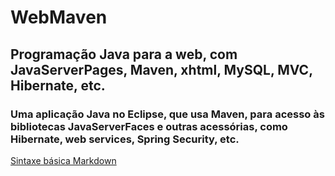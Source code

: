 # WebMaven
## Programação Java para a web, com JavaServerPages, Maven, xhtml, MySQL, MVC, Hibernate, etc.
### Uma aplicação Java no Eclipse, que usa Maven, para acesso às bibliotecas JavaServerFaces e outras acessórias, como Hibernate, web services, Spring Security, etc.
[Sintaxe básica Markdown](https://www.markdownguide.org/basic-syntax/)
